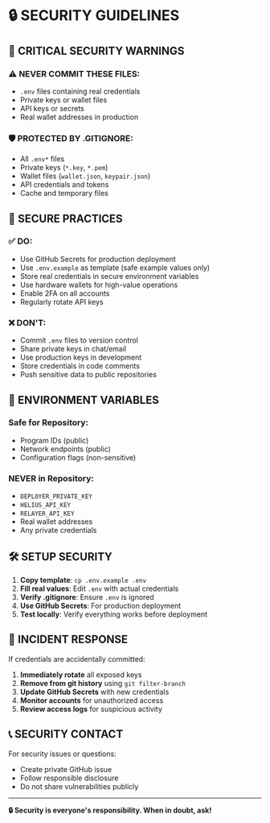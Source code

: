 # 🔒 SECURITY GUIDELINES

## 🚨 CRITICAL SECURITY WARNINGS

### ⚠️ NEVER COMMIT THESE FILES:
- `.env` files containing real credentials
- Private keys or wallet files
- API keys or secrets
- Real wallet addresses in production

### 🛡️ PROTECTED BY .GITIGNORE:
- All `.env*` files
- Private keys (`*.key`, `*.pem`)
- Wallet files (`wallet.json`, `keypair.json`)
- API credentials and tokens
- Cache and temporary files

## 🔐 SECURE PRACTICES

### ✅ DO:
- Use GitHub Secrets for production deployment
- Use `.env.example` as template (safe example values only)
- Store real credentials in secure environment variables
- Use hardware wallets for high-value operations
- Enable 2FA on all accounts
- Regularly rotate API keys

### ❌ DON'T:
- Commit `.env` files to version control
- Share private keys in chat/email
- Use production keys in development
- Store credentials in code comments
- Push sensitive data to public repositories

## 🔑 ENVIRONMENT VARIABLES

### Safe for Repository:
- Program IDs (public)
- Network endpoints (public)
- Configuration flags (non-sensitive)

### NEVER in Repository:
- `DEPLOYER_PRIVATE_KEY`
- `HELIUS_API_KEY`
- `RELAYER_API_KEY`
- Real wallet addresses
- Any private credentials

## 🛠️ SETUP SECURITY

1. **Copy template**: `cp .env.example .env`
2. **Fill real values**: Edit `.env` with actual credentials
3. **Verify .gitignore**: Ensure `.env` is ignored
4. **Use GitHub Secrets**: For production deployment
5. **Test locally**: Verify everything works before deployment

## 🚨 INCIDENT RESPONSE

If credentials are accidentally committed:
1. **Immediately rotate** all exposed keys
2. **Remove from git history** using `git filter-branch`
3. **Update GitHub Secrets** with new credentials
4. **Monitor accounts** for unauthorized access
5. **Review access logs** for suspicious activity

## 📞 SECURITY CONTACT

For security issues or questions:
- Create private GitHub issue
- Follow responsible disclosure
- Do not share vulnerabilities publicly

---

**🔒 Security is everyone's responsibility. When in doubt, ask!**